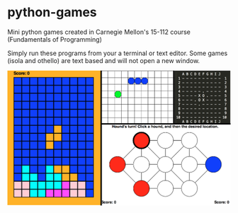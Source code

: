 # python-games
Mini python games created in Carnegie Mellon's 15-112 course (Fundamentals of Programming)

Simply run these programs from your a terminal or text editor. Some games (isola and othello) are text based and will not 
open a new window.

![Alt text](/python_games_preview.png?raw=true "PYTHON GAMES")
